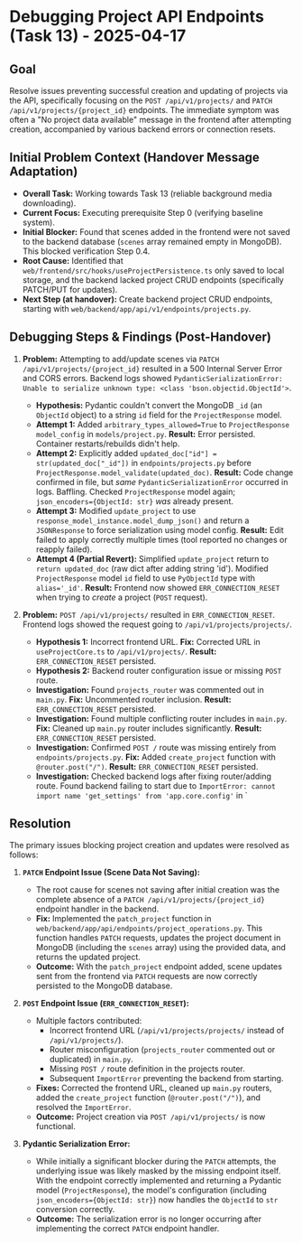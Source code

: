 # Debugging Project API Endpoints (Task 13) - 2025-04-17

## Goal

Resolve issues preventing successful creation and updating of projects via the API, specifically focusing on the `POST /api/v1/projects/` and `PATCH /api/v1/projects/{project_id}` endpoints. The immediate symptom was often a "No project data available" message in the frontend after attempting creation, accompanied by various backend errors or connection resets.

## Initial Problem Context (Handover Message Adaptation)

*   **Overall Task:** Working towards Task 13 (reliable background media downloading).
*   **Current Focus:** Executing prerequisite Step 0 (verifying baseline system).
*   **Initial Blocker:** Found that scenes added in the frontend were not saved to the backend database (`scenes` array remained empty in MongoDB). This blocked verification Step 0.4.
*   **Root Cause:** Identified that `web/frontend/src/hooks/useProjectPersistence.ts` only saved to local storage, and the backend lacked project CRUD endpoints (specifically PATCH/PUT for updates).
*   **Next Step (at handover):** Create backend project CRUD endpoints, starting with `web/backend/app/api/v1/endpoints/projects.py`.

## Debugging Steps & Findings (Post-Handover)

1.  **Problem:** Attempting to add/update scenes via `PATCH /api/v1/projects/{project_id}` resulted in a 500 Internal Server Error and CORS errors. Backend logs showed `PydanticSerializationError: Unable to serialize unknown type: <class 'bson.objectid.ObjectId'>`.
    *   **Hypothesis:** Pydantic couldn't convert the MongoDB `_id` (an `ObjectId` object) to a string `id` field for the `ProjectResponse` model.
    *   **Attempt 1:** Added `arbitrary_types_allowed=True` to `ProjectResponse` `model_config` in `models/project.py`. **Result:** Error persisted. Container restarts/rebuilds didn't help.
    *   **Attempt 2:** Explicitly added `updated_doc["id"] = str(updated_doc["_id"])` in `endpoints/projects.py` before `ProjectResponse.model_validate(updated_doc)`. **Result:** Code change confirmed in file, but *same* `PydanticSerializationError` occurred in logs. Baffling. Checked `ProjectResponse` model again; `json_encoders={ObjectId: str}` *was* already present.
    *   **Attempt 3:** Modified `update_project` to use `response_model_instance.model_dump_json()` and return a `JSONResponse` to force serialization using model config. **Result:** Edit failed to apply correctly multiple times (tool reported no changes or reapply failed).
    *   **Attempt 4 (Partial Revert):** Simplified `update_project` return to `return updated_doc` (raw dict after adding string 'id'). Modified `ProjectResponse` model `id` field to use `PyObjectId` type with `alias='_id'`. **Result:** Frontend now showed `ERR_CONNECTION_RESET` when trying to *create* a project (`POST` request).

2.  **Problem:** `POST /api/v1/projects/` resulted in `ERR_CONNECTION_RESET`. Frontend logs showed the request going to `/api/v1/projects/projects/`.
    *   **Hypothesis 1:** Incorrect frontend URL. **Fix:** Corrected URL in `useProjectCore.ts` to `/api/v1/projects/`. **Result:** `ERR_CONNECTION_RESET` persisted.
    *   **Hypothesis 2:** Backend router configuration issue or missing `POST` route.
    *   **Investigation:** Found `projects_router` was commented out in `main.py`. **Fix:** Uncommented router inclusion. **Result:** `ERR_CONNECTION_RESET` persisted.
    *   **Investigation:** Found multiple conflicting router includes in `main.py`. **Fix:** Cleaned up `main.py` router includes significantly. **Result:** `ERR_CONNECTION_RESET` persisted.
    *   **Investigation:** Confirmed `POST /` route was missing entirely from `endpoints/projects.py`. **Fix:** Added `create_project` function with `@router.post("/")`. **Result:** `ERR_CONNECTION_RESET` persisted.
    *   **Investigation:** Checked backend logs after fixing router/adding route. Found backend failing to start due to `ImportError: cannot import name 'get_settings' from 'app.core.config'` in `

## Resolution

The primary issues blocking project creation and updates were resolved as follows:

1.  **`PATCH` Endpoint Issue (Scene Data Not Saving):**
    *   The root cause for scenes not saving after initial creation was the complete absence of a `PATCH /api/v1/projects/{project_id}` endpoint handler in the backend.
    *   **Fix:** Implemented the `patch_project` function in `web/backend/app/api/endpoints/project_operations.py`. This function handles `PATCH` requests, updates the project document in MongoDB (including the `scenes` array) using the provided data, and returns the updated project.
    *   **Outcome:** With the `patch_project` endpoint added, scene updates sent from the frontend via `PATCH` requests are now correctly persisted to the MongoDB database.

2.  **`POST` Endpoint Issue (`ERR_CONNECTION_RESET`):**
    *   Multiple factors contributed:
        *   Incorrect frontend URL (`/api/v1/projects/projects/` instead of `/api/v1/projects/`).
        *   Router misconfiguration (`projects_router` commented out or duplicated) in `main.py`.
        *   Missing `POST /` route definition in the projects router.
        *   Subsequent `ImportError` preventing the backend from starting.
    *   **Fixes:** Corrected the frontend URL, cleaned up `main.py` routers, added the `create_project` function (`@router.post("/")`), and resolved the `ImportError`.
    *   **Outcome:** Project creation via `POST /api/v1/projects/` is now functional.

3.  **Pydantic Serialization Error:**
    *   While initially a significant blocker during the `PATCH` attempts, the underlying issue was likely masked by the missing endpoint itself. With the endpoint correctly implemented and returning a Pydantic model (`ProjectResponse`), the model's configuration (including `json_encoders={ObjectId: str}`) now handles the `ObjectId` to `str` conversion correctly.
    *   **Outcome:** The serialization error is no longer occurring after implementing the correct `PATCH` endpoint handler.